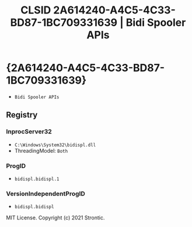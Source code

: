 ﻿---
title: "CLSID 2A614240-A4C5-4C33-BD87-1BC709331639 | Bidi Spooler APIs"
excerpt: What is COM-Object CLSID 2A614240-A4C5-4C33-BD87-1BC709331639?
---

# {2A614240-A4C5-4C33-BD87-1BC709331639}

* `Bidi Spooler APIs`

## Registry


### InprocServer32

* `C:\Windows\System32\bidispl.dll`
* ThreadingModel: `Both`

### ProgID

* `bidispl.bidispl.1`

### VersionIndependentProgID

* `bidispl.bidispl`

MIT License. Copyright (c) 2021 Strontic.


